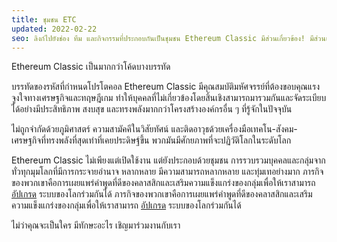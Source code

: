 ```yaml
---
title: ชุมชน ETC
updated: 2022-02-22
seo: ลิงก์ไปยังช่อง ทีม และกิจกรรมที่ประกอบกันเป็นชุมชน Ethereum Classic มีส่วนเกี่ยวข้อง! มีส่วนเกี่ยวข้อง!
---
```


Ethereum Classic เป็นมากกว่าโค้ดบางบรรทัด

บรรทัดของรหัสที่กำหนดโปรโตคอล Ethereum Classic มีคุณสมบัติมหัศจรรย์ที่ต้องขอบคุณแรงจูงใจทางเศรษฐกิจและทฤษฎีเกม ทำให้บุคคลที่ไม่เกี่ยวข้องโดยสิ้นเชิงสามารถมารวมกันและจัดระเบียบได้อย่างมีประสิทธิภาพ สงบสุข และทรงพลังมากกว่าโครงสร้างองค์กรอื่น ๆ ที่รู้จักในปัจจุบัน

ไม่ถูกจำกัดด้วยภูมิศาสตร์ ความสามัคคีในวิสัยทัศน์ และติดอาวุธด้วยเครื่องมือเทคโน-สังคม-เศรษฐกิจที่ทรงพลังที่สุดเท่าที่เคยประดิษฐ์ขึ้น พวกมันมีศักยภาพที่จะปฏิวัติโลกในระดับโลก

Ethereum Classic ไม่เพียงแต่เปิดใช้งาน แต่ยังประกอบด้วยชุมชน การรวบรวมบุคคลและกลุ่มจากทั่วทุกมุมโลกที่มีการกระจายอำนาจ หลากหลาย มีความสามารถหลากหลาย และทุ่มเทอย่างมาก ภารกิจของพวกเขาคือการเผยแพร่คำพูดที่ดีของคลาสสิกและเสริมความแข็งแกร่งของกลุ่มเพื่อให้เราสามารถ [อัปเกรด](/why-classic/code-is-law) ระบบของโลกร่วมกันได้ ภารกิจของพวกเขาคือการเผยแพร่คำพูดที่ดีของคลาสสิกและเสริมความแข็งแกร่งของกลุ่มเพื่อให้เราสามารถ [อัปเกรด](/why-classic/code-is-law) ระบบของโลกร่วมกันได้

ไม่ว่าคุณจะเป็นใคร มีทักษะอะไร เชิญมาร่วมงานกับเรา
